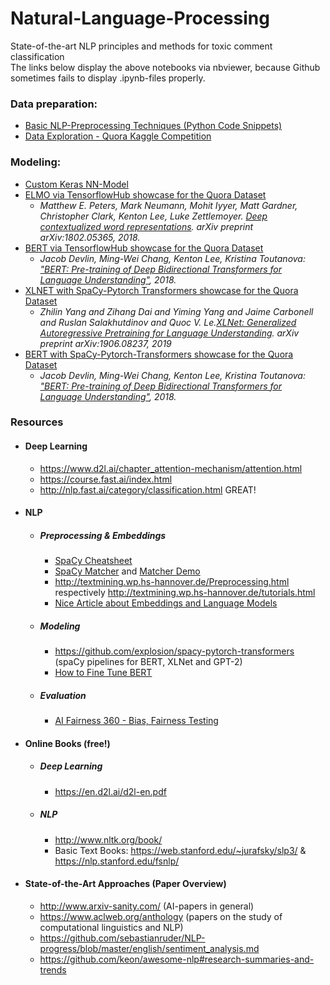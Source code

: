 # Natural-Language-Processing

State-of-the-art NLP principles and methods for toxic comment classification<br />
The links below display the above notebooks via nbviewer, because Github sometimes fails to display .ipynb-files properly. 



### Data preparation:
* [Basic NLP-Preprocessing Techniques (Python Code Snippets) ](https://nbviewer.jupyter.org/github/TheWoops/Natural-Language-Processing/blob/master/Data_Preparation.ipynb)<br />
* [Data Exploration - Quora Kaggle Competition](https://nbviewer.jupyter.org/github/TheWoops/Natural-Language-Processing/blob/master/Data_Exploration.ipynb)

### Modeling:
* [Custom Keras NN-Model](https://nbviewer.jupyter.org/github/TheWoops/Natural-Language-Processing/blob/master/Finaler_Prototyp.ipynb) 
* [ELMO via TensorflowHub showcase for the Quora Dataset](https://nbviewer.jupyter.org/github/TheWoops/Natural-Language-Processing/blob/master/Transfer_Learning_ELMO_mit_TensorflowHub.ipynb)
   * *Matthew E. Peters, Mark Neumann, Mohit Iyyer, Matt Gardner, Christopher Clark, Kenton Lee, Luke Zettlemoyer. [Deep contextualized word representations](https://arxiv.org/abs/1802.05365). arXiv preprint arXiv:1802.05365, 2018.*
* [BERT via TensorflowHub showcase for the Quora Dataset](https://nbviewer.jupyter.org/github/TheWoops/Natural-Language-Processing/blob/master/Transfer%20Learning_BERT_mit_TensorflowHub.ipynb)
  * *Jacob Devlin, Ming-Wei Chang, Kenton Lee, Kristina Toutanova: ["BERT: Pre-training of Deep Bidirectional Transformers for Language Understanding"](https://arxiv.org/abs/1810.04805), 2018.*
* [XLNET with SpaCy-Pytorch Transformers showcase for the Quora Dataset](https://nbviewer.jupyter.org/github/TheWoops/Natural-Language-Processing/blob/master/Transfer%20Learning_XLNet_mit_SpaCy.ipynb)
  * *Zhilin Yang and Zihang Dai and Yiming Yang and Jaime Carbonell and Ruslan Salakhutdinov and Quoc V. Le.[XLNet: Generalized Autoregressive Pretraining for Language Understanding](https://arxiv.org/abs/1906.08237). arXiv preprint arXiv:1906.08237, 2019*
* [BERT with SpaCy-Pytorch-Transformers showcase for the Quora Dataset](https://nbviewer.jupyter.org/github/TheWoops/Natural-Language-Processing/blob/master/Transfer%20Learning_BERT_mit_%20SpaCy.ipynb)
  * *Jacob Devlin, Ming-Wei Chang, Kenton Lee, Kristina Toutanova: ["BERT: Pre-training of Deep Bidirectional Transformers for Language Understanding"](https://arxiv.org/abs/1810.04805), 2018.*

### Resources

* #### Deep Learning 
  * https://www.d2l.ai/chapter_attention-mechanism/attention.html
  * https://course.fast.ai/index.html
  * http://nlp.fast.ai/category/classification.html GREAT!

* #### NLP
  * ##### Preprocessing & Embeddings
    * [SpaCy Cheatsheet](http://datacamp-community-prod.s3.amazonaws.com/29aa28bf-570a-4965-8f54-d6a541ae4e06)
    * [SpaCy Matcher](https://github.com/explosion/spaCy/blob/master/website/docs/usage/rule-based-matching.md) and [Matcher Demo](https://explosion.ai/demos/matcher)
    * http://textmining.wp.hs-hannover.de/Preprocessing.html respectively http://textmining.wp.hs-hannover.de/tutorials.html
    * [Nice Article about Embeddings and Language Models](https://towardsdatascience.com/from-word-embeddings-to-pretrained-language-models-a-new-age-in-nlp-part-2-e9af9a0bdcd9)
  * ##### Modeling
    * https://github.com/explosion/spacy-pytorch-transformers (spaCy pipelines for BERT, XLNet and GPT-2)
    * [How to Fine Tune BERT](https://arxiv.org/pdf/1905.05583.pdf)
  * ##### Evaluation
    * [AI Fairness 360 - Bias, Fairness Testing](https://github.com/IBM/AIF360)
    
* #### Online Books (free!)
  * ##### Deep Learning
    * https://en.d2l.ai/d2l-en.pdf
  * ##### NLP
    * http://www.nltk.org/book/
    * Basic Text Books: https://web.stanford.edu/~jurafsky/slp3/ & https://nlp.stanford.edu/fsnlp/

* #### State-of-the-Art Approaches (Paper Overview)
  * http://www.arxiv-sanity.com/ (AI-papers  in general)
  * https://www.aclweb.org/anthology (papers on the study of computational linguistics and NLP)
  * https://github.com/sebastianruder/NLP-progress/blob/master/english/sentiment_analysis.md
  * https://github.com/keon/awesome-nlp#research-summaries-and-trends
